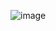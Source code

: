 ![image](https://github.com/DgTanDat/DA1_SmartHome/assets/133846481/f29104d4-6be8-479a-b273-68e0ff98b829)

